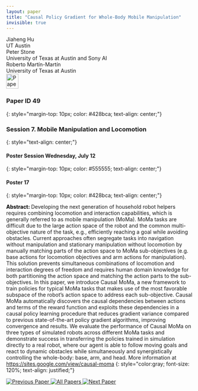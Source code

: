 ```yaml
---
layout: paper
title: "Causal Policy Gradient for Whole-Body Mobile Manipulation"
invisible: true
---
```

<div class="paper-authors">
<div class="paper-author-box">
    <div class="paper-author-name">Jiaheng Hu</div>
    <div class="paper-author-uni">UT Austin</div>
</div>
<div class="paper-author-box">
    <div class="paper-author-name">Peter Stone</div>
    <div class="paper-author-uni">University of Texas at Austin and Sony AI</div>
</div>
<div class="paper-author-box">
    <div class="paper-author-name">Roberto Martín-Martín</div>
    <div class="paper-author-uni">University of Texas at Austin</div>
</div>

</div><div class="paper-pdf">
<div> <a href="http://www.roboticsproceedings.org/rss19/p049.pdf"><img src="{{ site.baseurl }}/images/paper_link.png" alt="Paper Website" width = "33"  height = "40"/></a> </div>
</div>

### Paper ID 49
{: style="margin-top: 10px; color: #428bca; text-align: center;"}

### Session 7. Mobile Manipulation and Locomotion
{: style="text-align: center;"}

#### Poster Session Wednesday, July 12
{: style="margin-top: 10px; color: #555555; text-align: center;"}

#### Poster 17
{: style="margin-top: 10px; color: #428bca; text-align: center;"}

<b style="color: black;">Abstract: </b>Developing the next generation of household robot helpers requires combining locomotion and interaction capabilities, which is generally referred to as mobile manipulation (MoMa). MoMa tasks are difficult due to the large action space of the robot and the common multi-objective nature of the task, e.g., efficiently reaching a goal while avoiding obstacles. Current approaches often segregate tasks into navigation without manipulation and stationary manipulation without locomotion
by manually matching parts of the action space to MoMa sub-objectives (e.g. base actions for locomotion objectives and arm actions for manipulation). This solution prevents simultaneous combinations of locomotion and interaction degrees of freedom and requires human domain knowledge for both partitioning the action space and matching the action parts to the sub-objectives. In this paper, we introduce Causal MoMa, a new framework to train policies for typical MoMa tasks that makes use of the most favorable subspace of the robot’s action space to address each sub-objective. Causal MoMa automatically discovers the causal dependencies between actions and terms of the reward function and exploits these dependencies in a causal policy learning procedure that reduces gradient variance compared to previous state-of-the-art policy gradient algorithms, improving convergence and results. We evaluate the performance of Causal MoMa on three types of simulated robots across different MoMa tasks and demonstrate success in transferring the policies trained in simulation directly to a real robot, where our agent is able to follow moving goals and react to dynamic obstacles while simultaneously and synergistically controlling the whole-body: base, arm, and head. More information at https://sites.google.com/view/causal-moma
{: style="color:gray; font-size: 120%; text-align: justified;"}


<div class="paper-menu">
<a href="{{ site.baseurl }}/program/papers/048/"> <img src="{{ site.baseurl }}/images/previous_paper_icon.png" alt="Previous Paper" title="Previous Paper"/> </a>
<a href="{{ site.baseurl }}/program/papers"><img src="{{ site.baseurl }}/images/overview_icon.png" alt="All Papers" title="All Papers"/> </a>
<a href="{{ site.baseurl }}/program/papers/050/"> <img src="{{ site.baseurl }}/images/next_paper_icon.png" alt="Next Paper" title="Next Paper"/> </a>

</div>
